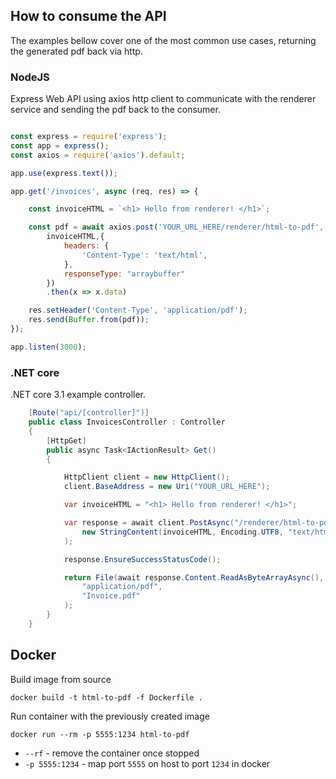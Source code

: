 
## How to consume the API

The examples bellow cover one of the most common use cases, returning the generated pdf back via http.

### NodeJS

Express Web API using axios http client to communicate with the renderer service and sending the pdf back to the consumer.

```javascript

const express = require('express');
const app = express();
const axios = require('axios').default;

app.use(express.text());

app.get('/invoices', async (req, res) => {

    const invoiceHTML = `<h1> Hello from renderer! </h1>`;

    const pdf = await axios.post('YOUR_URL_HERE/renderer/html-to-pdf',
        invoiceHTML,{
            headers: {
                'Content-Type': 'text/html',
            },
            responseType: "arraybuffer"
        })
        .then(x => x.data)

    res.setHeader('Content-Type', 'application/pdf');
    res.send(Buffer.from(pdf));
});

app.listen(3000);

```


### .NET core


.NET core 3.1 example controller.

```csharp
    [Route("api/[controller]")]
    public class InvoicesController : Controller
    {
        [HttpGet]
        public async Task<IActionResult> Get()
        {

            HttpClient client = new HttpClient();
            client.BaseAddress = new Uri("YOUR_URL_HERE");

            var invoiceHTML = "<h1> Hello from renderer! </h1>";

            var response = await client.PostAsync("/renderer/html-to-pdf",
                new StringContent(invoiceHTML, Encoding.UTF8, "text/html")
            );

            response.EnsureSuccessStatusCode();

            return File(await response.Content.ReadAsByteArrayAsync(),
                "application/pdf",
                "Invoice.pdf"
            );
        }
    }
```

## Docker

Build image from source

```
docker build -t html-to-pdf -f Dockerfile .
```

Run container with the previously created image

```
docker run --rm -p 5555:1234 html-to-pdf
```

* `--rf` - remove the container once stopped
* `-p 5555:1234` - map port `5555` on host to port `1234` in docker
